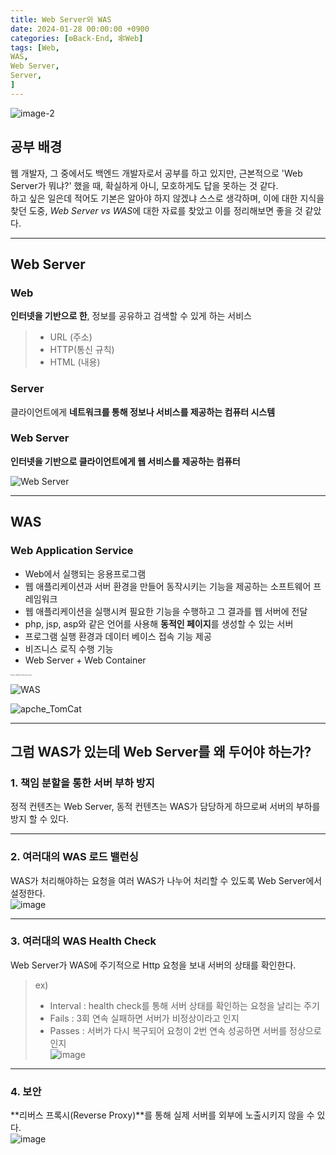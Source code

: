 ```yaml
---
title: Web Server와 WAS
date: 2024-01-28 00:00:00 +0900
categories: [⚙️Back-End, 🕸️Web]
tags: [Web,
WAS,
Web Server,
Server,
]     
---    
```

  
![image-2](https://github.com/han-tomas/han-tomas.github.io/assets/124488773/a715d453-5c5d-430d-b3b9-e4914dc19b42)
  
  
## 공부 배경
웹 개발자, 그 중에서도 백엔드 개발자로서 공부를 하고 있지만, 근본적으로 'Web Server가 뭐냐?' 했을 때, 확실하게 아니, 모호하게도 답을 못하는 것 같다.  
하고 싶은 일은데 적어도 기본은 알아야 하지 않겠냐 스스로 생각하며, 이에 대한 지식을 찾던 도중, *Web Server vs WAS*에 대한 자료를 찾았고 이를 정리해보면 좋을 것 같았다.  
  
---
## Web Server
### Web
**인터넷을 기반으로 한**, 정보를 공유하고 검색할 수 있게 하는 서비스  
> * URL (주소)  
> * HTTP(통신 규칙)  
> * HTML (내용)  
  

### Server
클라이언트에게 **네트워크를 통해 정보나 서비스를 제공하는 컴퓨터 시스템**  
  

### Web Server  
**인터넷을 기반으로 클라이언트에게 웹 서비스를 제공하는 컴퓨터**  
  
![Web Server](https://github.com/han-tomas/han-tomas.github.io/assets/124488773/0a1f4660-8371-4632-b169-f36778e2f848)  
  
---
## WAS  
### Web Application Service  
* Web에서 실행되는 응용프로그램  
* 웹 애플리케이션과 서버 환경을 만들어 동작시키는 기능을 제공하는 소프트웨어 프레임워크  
* 웹 애플리케이션을 실행시켜 필요한 기능을 수행하고 그 결과를 웹 서버에 전달  
* php, jsp, asp와 같은 언어를 사용해 **동적인 페이지**를 생성할 수 있는 서버  
* 프로그램 실행 환경과 데이터 베이스 접속 기능 제공  
* 비즈니스 로직 수행 기능  
* Web Server + Web Container  

**<span style="font-size:10%"> Container : jsp/Servlet을 실행시킬 수 있는 소프트 웨어** 
  

![WAS](https://github.com/han-tomas/han-tomas.github.io/assets/124488773/301dde0f-1d16-428e-b410-bac4e36316f2)
  
![apche_TomCat](https://github.com/han-tomas/han-tomas.github.io/assets/124488773/c3464e5d-cb53-4d93-b4c8-fb1d27c5aeb4)
  
---
## 그럼 WAS가 있는데 Web Server를 왜 두어야 하는가?  
### 1. 책임 분할을 통한 서버 부하 방지  
정적 컨텐츠는 Web Server, 동적 컨텐츠는 WAS가 담당하게 하므로써 서버의 부하를 방지 할 수 있다.  
  
---
### 2. 여러대의 WAS 로드 밸런싱 
WAS가 처리해야하는 요청을 여러 WAS가 나누어 처리할 수 있도록 Web Server에서 설정한다.  
![image](https://github.com/han-tomas/han-tomas.github.io/assets/124488773/095c5a2b-c6c5-4e41-b365-5dce32ff9bea)  
  
---
### 3. 여러대의 WAS Health Check  
Web Server가 WAS에 주기적으로 Http 요청을 보내 서버의 상태를 확인한다.  
> ex)  
> * Interval : health check를 통해 서버 상태를 확인하는 요청을 날리는 주기  
> * Fails : 3회 연속 실패하면 서버가 비정상이라고 인지  
> * Passes : 서버가 다시 복구되어 요청이 2번 연속 성공하면 서버를 정상으로 인지  
![image](https://github.com/han-tomas/han-tomas.github.io/assets/124488773/6fb4ac64-6aa9-458d-8834-db28a89d91a2)
  
---
### 4. 보안
**리버스 프록시(Reverse Proxy)**를 통해 실제 서버를 외부에 노출시키지 않을 수 있다.  
![image](https://github.com/han-tomas/han-tomas.github.io/assets/124488773/12742658-75e9-47c0-8766-a13d85e591ec)  
 